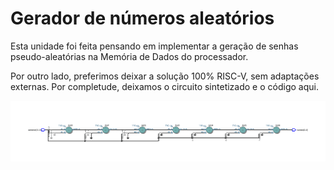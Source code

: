 # Gerador de números aleatórios

Esta unidade foi feita pensando em implementar a geração de senhas pseudo-aleatórias na Memória de Dados do processador.

Por outro lado, preferimos deixar a solução 100% RISC-V, sem adaptações externas. Por completude, deixamos o circuito sintetizado e o código aqui.

![random](random.png) 
